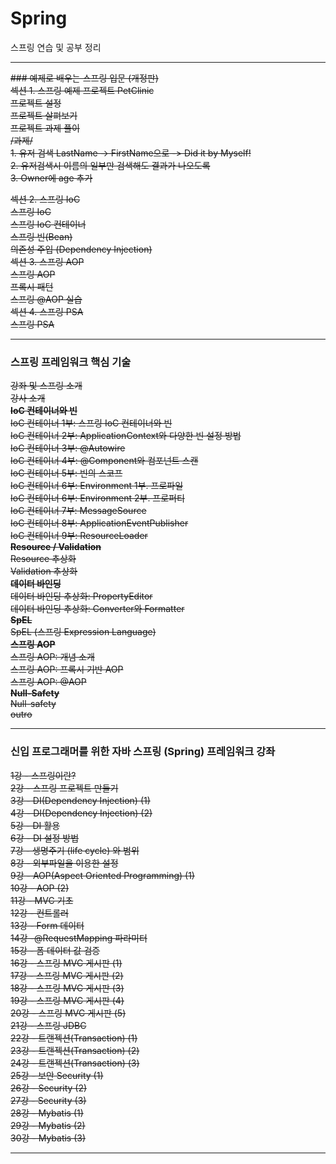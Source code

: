# Spring
스프링 연습 및 공부 정리 
*********************************
~~### 예제로 배우는 스프링 입문 (개정판)    
섹션 1. 스프링 예제 프로젝트 PetClinic                      
프로젝트 설정              
프로젝트 살펴보기~~             
~~프로젝트 과제 풀이              
/과제/       
~~1. 유저 검색 LastName -> FirstName으로~~ -> Did it by Myself!                             
2. 유저검색시 이름의 일부만 검색해도 결과가 나오도록                              
3. Owner에 age 추가~~        


~~섹션 2. 스프링 IoC             
스프링 IoC              
스프링 IoC 컨테이너             
스프링 빈(Bean)               
의존성 주입 (Dependency Injection)~~                      
~~섹션 3. 스프링 AOP                 
스프링 AOP             
프록시 패턴             
스프링 @AOP 실습             
섹션 4. 스프링 PSA              
스프링 PSA~~                      
*********************************
### 스프링 프레임워크 핵심 기술
~~강좌 및 스프링 소개       
강사 소개        
**IoC 컨테이너와 빈**       
IoC 컨테이너 1부: 스프링 IoC 컨테이너와 빈~~        
~~IoC 컨테이너 2부: ApplicationContext와 다양한 빈 설정 방법          
IoC 컨테이너 3부: @Autowire         
IoC 컨테이너 4부: @Component와 컴포넌트 스캔                       
IoC 컨테이너 5부: 빈의 스코프                       
IoC 컨테이너 6부: Environment 1부. 프로파일                
IoC 컨테이너 6부: Environment 2부. 프로퍼티                       
IoC 컨테이너 7부: MessageSource                   
IoC 컨테이너 8부: ApplicationEventPublisher                   
~~IoC 컨테이너 9부: ResourceLoader~~                           
**Resource / Validation**                     
Resource 추상화                     
Validation 추상화                  
**데이터 바인딩**                    
데이터 바인딩 추상화: PropertyEditor                       
데이터 바인딩 추상화: Converter와 Formatter          
**SpEL**                         
SpEL (스프링 Expression Language)                        
**스프링 AOP**                   
스프링 AOP: 개념 소개                  
스프링 AOP: 프록시 기반 AOP                         
스프링 AOP: @AOP                
**Null-Safety**                  
Null-safety                   
outro~~                                     

*********************************
### 신입 프로그래머를 위한 자바 스프링 (Spring) 프레임워크 강좌   

~~1강 - 스프링이란?~~           
~~2강 - 스프링 프로젝트 만들기~~       
~~3강 - DI(Dependency Injection) (1)~~             
~~4강 - DI(Dependency Injection) (2)~~       
~~5강 - DI 활용~~         
~~6강 - DI 설정 방법~~        
~~7강 - 생명주기 (life cycle) 와 범위          
8강 - 외부파일을 이용한 설정           
9강 - AOP(Aspect Oriented Programming) (1)              
10강 - AOP (2)            
11강 - MVC 기초           
12강 - 컨트롤러           
13강 - Form 데이터           
14강 -@RequestMapping 파라미터         
15강 - 폼 데이터 값 검증~~            
~~16강 - 스프링 MVC 게시판 (1)~~          
~~17강 - 스프링 MVC 게시판 (2)~~         
~~18강 - 스프링 MVC 게시판 (3)~~        
~~19강 - 스프링 MVC 게시판 (4)         
20강 - 스프링 MVC 게시판 (5)           
21강 - 스프링 JDBC          
22강 - 트랜젝션(Transaction) (1)         
23강 - 트랜젝션(Transaction) (2)             
24강 - 트랜젝션(Transaction) (3)~~            
~~25강 - 보안 Security (1)             
26강 - Security (2)            
27강 - Security (3)             
28강 - Mybatis (1)              
29강 - Mybatis (2)            
30강 - Mybatis (3)~~           
***********************************
